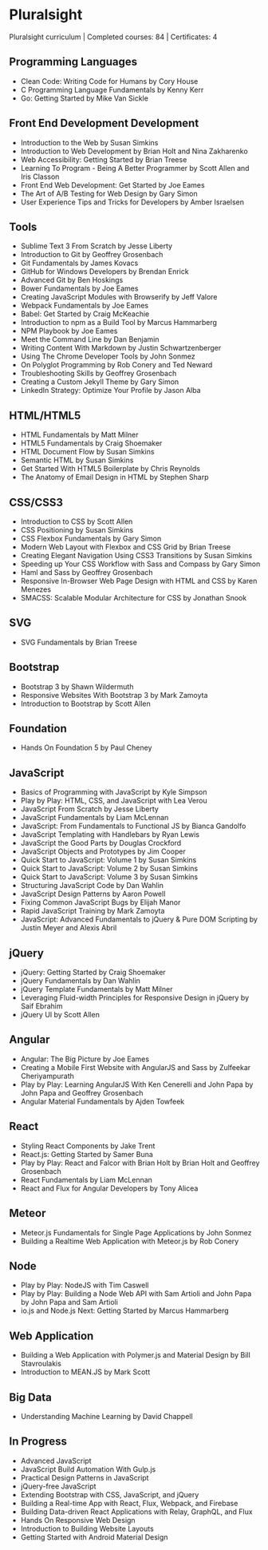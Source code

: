 # Pluralsight
Pluralsight curriculum | Completed courses: 84 | Certificates: 4

## Programming Languages
- Clean Code: Writing Code for Humans by Cory House
- C Programming Language Fundamentals by Kenny Kerr
- Go: Getting Started by Mike Van Sickle

## Front End Development Development
- Introduction to the Web by Susan Simkins
- Introduction to Web Development by Brian Holt and Nina Zakharenko
- Web Accessibility: Getting Started by Brian Treese
- Learning To Program - Being A Better Programmer by Scott Allen and Iris Classon
- Front End Web Development: Get Started by Joe Eames
- The Art of A/B Testing for Web Design by Gary Simon
- User Experience Tips and Tricks for Developers by Amber Israelsen

## Tools
- Sublime Text 3 From Scratch by Jesse Liberty
- Introduction to Git by Geoffrey Grosenbach
- Git Fundamentals by James Kovacs
- GitHub for Windows Developers by Brendan Enrick
- Advanced Git by Ben Hoskings
- Bower Fundamentals by Joe Eames
- Creating JavaScript Modules with Browserify by Jeff Valore
- Webpack Fundamentals by Joe Eames
- Babel: Get Started by Craig McKeachie
- Introduction to npm as a Build Tool by Marcus Hammarberg
- NPM Playbook by Joe Eames
- Meet the Command Line by Dan Benjamin
- Writing Content With Markdown by Justin Schwartzenberger
- Using The Chrome Developer Tools by John Sonmez
- On Polyglot Programming by Rob Conery and Ted Neward
- Troubleshooting Skills by Geoffrey Grosenbach
- Creating a Custom Jekyll Theme by Gary Simon
- LinkedIn Strategy: Optimize Your Profile by Jason Alba

## HTML/HTML5
- HTML Fundamentals by Matt Milner
- HTML5 Fundamentals by Craig Shoemaker
- HTML Document Flow by Susan Simkins
- Semantic HTML by Susan Simkins
- Get Started With HTML5 Boilerplate by Chris Reynolds
- The Anatomy of Email Design in HTML by Stephen Sharp

## CSS/CSS3
- Introduction to CSS by Scott Allen
- CSS Positioning by Susan Simkins
- CSS Flexbox Fundamentals by Gary Simon
- Modern Web Layout with Flexbox and CSS Grid by Brian Treese
- Creating Elegant Navigation Using CSS3 Transitions by Susan Simkins
- Speeding up Your CSS Workflow with Sass and Compass by Gary Simon
- Haml and Sass by Geoffrey Grosenbach
- Responsive In-Browser Web Page Design with HTML and CSS by Karen Menezes
- SMACSS: Scalable Modular Architecture for CSS by Jonathan Snook

## SVG
- SVG Fundamentals by Brian Treese

## Bootstrap
- Bootstrap 3 by Shawn Wildermuth
- Responsive Websites With Bootstrap 3 by Mark Zamoyta
- Introduction to Bootstrap by Scott Allen

## Foundation
- Hands On Foundation 5 by Paul Cheney

## JavaScript
- Basics of Programming with JavaScript by Kyle Simpson
- Play by Play: HTML, CSS, and JavaScript with Lea Verou
- JavaScript From Scratch by Jesse Liberty
- JavaScript Fundamentals by Liam McLennan
- JavaScript: From Fundamentals to Functional JS by Bianca Gandolfo
- JavaScript Templating with Handlebars by Ryan Lewis
- JavaScript the Good Parts by Douglas Crockford
- JavaScript Objects and Prototypes by Jim Cooper
- Quick Start to JavaScript: Volume 1 by Susan Simkins
- Quick Start to JavaScript: Volume 2 by Susan Simkins
- Quick Start to JavaScript: Volume 3 by Susan Simkins
- Structuring JavaScript Code by Dan Wahlin
- JavaScript Design Patterns by Aaron Powell
- Fixing Common JavaScript Bugs by Elijah Manor
- Rapid JavaScript Training by Mark Zamoyta
- JavaScript: Advanced Fundamentals to jQuery & Pure DOM Scripting by Justin Meyer and Alexis Abril

## jQuery
- jQuery: Getting Started by Craig Shoemaker
- jQuery Fundamentals by Dan Wahlin
- jQuery Template Fundamentals by Matt Milner
- Leveraging Fluid-width Principles for Responsive Design in jQuery by Saif Ebrahim
- jQuery UI by Scott Allen

## Angular
- Angular: The Big Picture by Joe Eames
- Creating a Mobile First Website with AngularJS and Sass by Zulfeekar Cheriyampurath
- Play by Play: Learning AngularJS With Ken Cenerelli and John Papa by John Papa and Geoffrey Grosenbach
- Angular Material Fundamentals by Ajden Towfeek

## React
- Styling React Components by Jake Trent
- React.js: Getting Started by Samer Buna
- Play by Play: React and Falcor with Brian Holt by Brian Holt and Geoffrey Grosenbach
- React Fundamentals by Liam McLennan
- React and Flux for Angular Developers by Tony Alicea

## Meteor
- Meteor.js Fundamentals for Single Page Applications by John Sonmez
- Building a Realtime Web Application with Meteor.js by Rob Conery

## Node
- Play by Play: NodeJS with Tim Caswell
- Play by Play: Building a Node Web API with Sam Artioli and John Papa by John Papa and Sam Artioli
- io.js and Node.js Next: Getting Started by Marcus Hammarberg

## Web Application
- Building a Web Application with Polymer.js and Material Design by Bill Stavroulakis
- Introduction to MEAN.JS by Mark Scott

## Big Data
- Understanding Machine Learning by David Chappell

## In Progress
- Advanced JavaScript
- JavaScript Build Automation  With Gulp.js
- Practical Design Patterns in JavaScript
- jQuery-free JavaScript
- Extending Bootstrap with CSS, JavaScript, and jQuery
- Building a Real-time App with React, Flux, Webpack, and Firebase
- Building Data-driven React Applications with Relay, GraphQL, and Flux
- Hands On Responsive Web Design
- Introduction to Building Website Layouts
- Getting Started with Android Material Design
